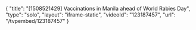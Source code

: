 {
    "title": "[1508521429] Vaccinations in Manila ahead of World Rabies Day",
    "type": "solo",
    "layout": "iframe-static",
    "videoId": "123187457",
    "url": "\/tvpembed\/123187457"
}